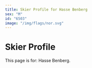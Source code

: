 ```yaml
---
title: Skier Profile for Hasse Benberg
sex: "M"
id: "6503"
image: "/img/flags/nor.svg" 
---
```


# Skier Profile

This page is for: Hasse Benberg.
    